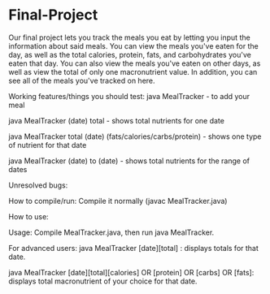 # Final-Project
Our final project lets you track the meals you eat by letting you input the information about said meals. You can view the meals you've eaten for the day, as well as the total calories, protein, fats, and carbohydrates you've eaten that day. You can also view the meals you've eaten on other days, as well as view the total of only one macronutrient value. In addition, you can see all of the meals you've tracked on here.

Working features/things you should test:
java MealTracker - to add your meal

java MealTracker (date) total - shows total nutrients for one date

java MealTracker total (date) (fats/calories/carbs/protein) - shows one type of nutrient for that date

java MealTracker (date) to (date) - shows total nutrients for the range of dates

Unresolved bugs:

How to compile/run: Compile it normally (javac MealTracker.java)

How to use:

Usage: Compile MealTracker.java, then run java MealTracker.

For advanced users: java MealTracker [date][total] : displays totals for that date.

java MealTracker [date][total][calories] OR [protein] OR [carbs] OR [fats]: displays total macronutrient of your choice for that date.

